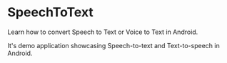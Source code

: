 # SpeechToText
Learn how to convert Speech to Text or Voice to Text in Android. 

It's demo application showcasing Speech-to-text and Text-to-speech in Android. 
